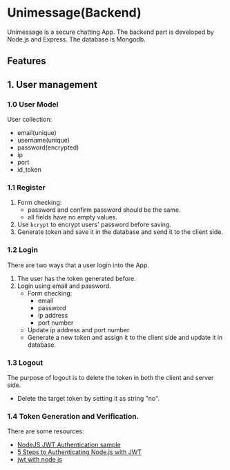 # Unimessage(Backend)
Unimessage is a secure chatting App. The backend part is developed by Node.js and Express. The database is Mongodb.

## Features
## 1. User management
### 1.0 User Model
User collection:
* email(unique)
* username(unique)
* password(encrypted)
* ip
* port
* id_token

### 1.1 Register
1. Form checking:
    * password and confirm password should be the same.
    * all fields have no empty values.
2. Use `bcrypt` to encrypt users' password before saving.
3. Generate token and save it in the database and send it to the client side.

### 1.2 Login
There are two ways that a user login into the App.
1. The user has the token generated before.
2. Login using email and password.
    * Form checking: 
        * email
        * password
        * ip address
        * port number
    * Update ip address and port number
    * Generate a new token and assign it to the client side and update it in database.

### 1.3 Logout
The purpose of logout is to delete the token in both the client and server side.
* Delete the target token by setting it as string "no".

### 1.4 Token Generation and Verification.
There are some resources: 
* [NodeJS JWT Authentication sample](https://github.com/auth0-blog/nodejs-jwt-authentication-sample)
* [5 Steps to Authenticating Node.js with JWT](https://www.codementor.io/olatundegaruba/5-steps-to-authenticating-node-js-with-jwt-7ahb5dmyr)
* [jwt with node js](https://medium.com/@siddharthac6/json-web-token-jwt-the-right-way-of-implementing-with-node-js-65b8915d550e)

